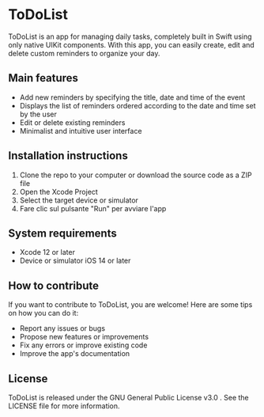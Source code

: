 # ToDoList

ToDoList is an app for managing daily tasks, completely built in Swift using only native UIKit components. With this app, you can easily create, edit and delete custom reminders to organize your day.

## Main features

* Add new reminders by specifying the title, date and time of the event
* Displays the list of reminders ordered according to the date and time set by the user
* Edit or delete existing reminders
* Minimalist and intuitive user interface

## Installation instructions

1. Clone the repo to your computer or download the source code as a ZIP file
2. Open the Xcode Project
3. Select the target device or simulator
4. Fare clic sul pulsante "Run" per avviare l'app 

## System requirements

* Xcode 12 or later
* Device or simulator iOS 14 or later

## How to contribute

If you want to contribute to ToDoList, you are welcome! Here are some tips on how you can do it:

* Report any issues or bugs
* Propose new features or improvements
* Fix any errors or improve existing code
* Improve the app's documentation

## License 

ToDoList is released under the GNU General Public License v3.0 . See the LICENSE file for more information.




